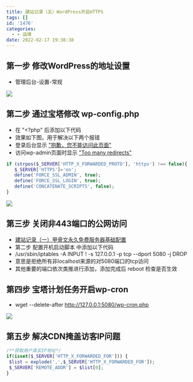 ```yaml
---
title: 建站记录（五）WordPress开启HTTPS
tags: []
id: '1476'
categories:
  - - 运维
date: 2022-02-17 19:38:38
---
```


## 第一步 修改WordPress的地址设置

*   管理后台-设置-常规

![](https://img-cdn.limour.top/blog/20220217192801.png)

## 第二步 通过宝塔修改 wp-config.php

*   在 "<?php" 后添加以下代码
*   效果如下图，用于解决以下两个报错
*   登录后台显示 ["抱歉，您不能访问此页面"](https://www.cainiao.io/archives/1037)
*   访问wp-admin页面时显示 ["Too many redirects"](https://wordpress.stackexchange.com/questions/302965/too-many-redirects-only-when-trying-to-access-wp-admin-page)

```php
if (strpos($_SERVER['HTTP_X_FORWARDED_PROTO'], 'https') !== false){
   $_SERVER['HTTPS']='on';
   define('FORCE_SSL_ADMIN', true);
   define('FORCE_SSL_LOGIN', true);
   define('CONCATENATE_SCRIPTS', false);
}
```

![](https://img-cdn.limour.top/blog/20220217193010.png)

## 第三步 关闭非443端口的公网访问

*   [建站记录（一）甲骨文永久免费服务器基础配置](https://occdn.limour.top/1458.html)
*   第二步 配置开机启动脚本 中添加以下代码
*   /usr/sbin/iptables -A INPUT ! -s 127.0.0.1 -p tcp --dport 5080 -j DROP
*   意思是拒绝所有非localhost来源的对5080端口的tcp访问
*   其他重要的端口依次类推进行添加，添加完成后 reboot 检查是否生效

## 第四步 宝塔计划任务开启wp-cron

*   wget --delete-after http://127.0.0.1:5080/wp-cron.php

![](https://img-cdn.limour.top/blog/20220217193804.png)

## 第五步 解决CDN掩盖访客IP问题

```php
/**获取用户真实IP地址*/
if(isset($_SERVER['HTTP_X_FORWARDED_FOR'])) {
 $list = explode(',',$_SERVER['HTTP_X_FORWARDED_FOR']);
 $_SERVER['REMOTE_ADDR'] = $list[0];
}
```